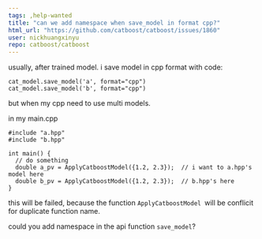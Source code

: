 ```yaml
---
tags: ,help-wanted
title: "can we add namespace when save_model in format cpp?"
html_url: "https://github.com/catboost/catboost/issues/1860"
user: nickhuangxinyu
repo: catboost/catboost
---
```


usually, after trained model. i save model in cpp format with code:

```
cat_model.save_model('a', format="cpp")
cat_model.save_model('b', format="cpp")

```
but when my cpp need to use multi models.

in my main.cpp

```
#include "a.hpp"
#include "b.hpp"

int main() {
  // do something
  double a_pv = ApplyCatboostModel({1.2, 2.3});  // i want to a.hpp's model here
  double b_pv = ApplyCatboostModel({1.2, 2.3});  // b.hpp's here
}
```

this will be failed, because the function `ApplyCatboostModel `will be conflicit for duplicate function name.

could you add namespace in the api function `save_model`?